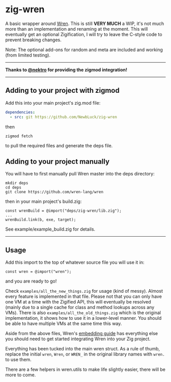 # zig-wren 

A basic wrapper around [Wren](https://wren.io/).
This is still **VERY MUCH** a WIP, it's not much more than an implementation and renaming at the moment.
This will eventually get an optional Zigification, I will try to leave the C-style code to prevent breaking changes.

Note: The optional add-ons for random and meta are included and working (from limited testing).

---

**Thanks to [@nektro](https://github.com/nektro) for providing the zigmod integration!**

---

## Adding to your project with zigmod

Add this into your main project's zig.mod file:
```yml
dependencies:
  - src: git https://github.com/NewbLuck/zig-wren
```
then
```
zigmod fetch
```
to pull the required files and generate the deps file.

## Adding to your project manually

You will have to first manually pull Wren master into the deps directory:
```
mkdir deps
cd deps
git clone https://github.com/wren-lang/wren
```
then in your main project's build.zig:
```zig
const wrenBuild = @import("deps/zig-wren/lib.zig");
...
wrenBuild.link(b, exe, target);
```

See example/example_build.zig for details.

---

## Usage

Add this import to the top of whatever source file you will use it in:
```zig
const wren = @import("wren");
```
and you are ready to go!

Check `examples/all_the_new_things.zig` for usage (kind of messy).  Almost every feature is implemented in that file.  Please not that you can only have one VM at a time with the Zigified API, this will eventually be resolved (mainly due to a single cache for class and method lookups across any VMs).
There is also `examples/all_the_old_things.zig` which is the original implementation, it shows how to use it in a lower-level manner.  You should be able to have multiple VMs at the same time this way.

Aside from the above files, Wren's [embedding guide](https://wren.io/embedding/) has everything else you should need to get started integrating Wren into your Zig project.

Everything has been tucked into the main wren struct.  As a rule of thumb, replace the initial `wren`, `Wren`, or `WREN_` in the original library names with `wren.` to use them.

There are a few helpers in wren.utils to make life slightly easier, there will be more to come.
